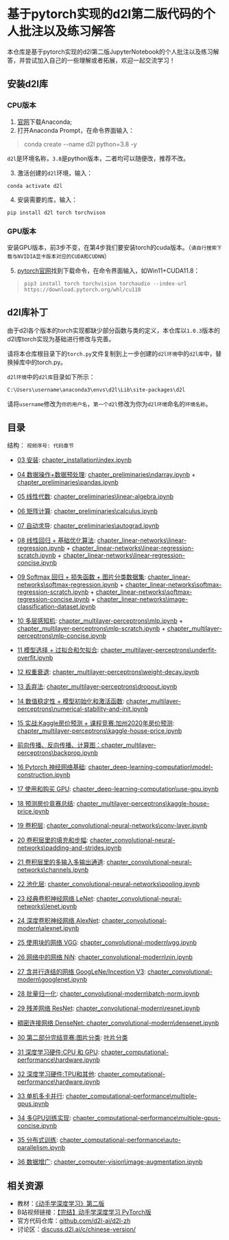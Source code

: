 # 基于pytorch实现的d2l第二版代码的个人批注以及**练习解答**
本仓库是基于pytorch实现的d2l第二版JupyterNotebook的个人批注以及练习解答，并尝试加入自己的一些理解或者拓展，欢迎一起交流学习！
## 安装d2l库
### CPU版本
1. [官网]((https://www.anaconda.com/))下载Anaconda;
2. 打开Anaconda Prompt，在命令界面输入：
> conda create --name d2l python=3.8 -y

`d2l`是环境名称，`3.8`是python版本，二者均可以随便改，推荐不改。

3. 激活创建的`d2l`环境，输入：

```shell
conda activate d2l
```

4. 安装需要的库，输入：

```shell
pip install d2l torch torchvison
```

### GPU版本
安装GPU版本，前3步不变，在第4步我们要安装torch的cuda版本。（`请自行搜索下载与NVIDIA显卡版本对应的CUDA和CUDNN`）

5. [pytorch官网](https://pytorch.org/)找到下载命令，在命令界面输入，如Win11+CUDA11.8：

> ```shell
> pip3 install torch torchvision torchaudio --index-url https://download.pytorch.org/whl/cu118
> ```

## d2l库补丁

由于d2l各个版本的torch实现都缺少部分函数与类的定义，本仓库以`1.0.3`版本的d2l库torch实现为基础进行修改与完善。

请将本仓库根目录下的`torch.py`文件复制到上一步创建的`d2l环境`中的`d2l库`中，替换掉库中的torch.py。

`d2l环境`中的`d2l库`目录如下所示：
```bash
C:\Users\username\anaconda3\envs\d2l\Lib\site-packages\d2l
```
请将`username`修改为`你的用户名`，`第一个d2l`修改为你为`d2l环境`命名的`环境名称`。
## 目录

结构：
`视频序号: 代码章节`

- [03 安装](https://www.bilibili.com/video/BV18p4y1h7Dr/?spm_id_from=333.999.0.0&vd_source=c4c3979529777bf3f5a1d518dcabcdb0): [chapter_installation\index.ipynb](chapter_installation\index.ipynb)

- [04 数据操作+数据预处理](https://www.bilibili.com/video/BV1CV411Y7i4?p=1&vd_source=c4c3979529777bf3f5a1d518dcabcdb0): [chapter_preliminaries\ndarray.ipynb](chapter_preliminaries\ndarray.ipynb) + [chapter_preliminaries\pandas.ipynb](chapter_preliminaries\pandas.ipynb)

- [05 线性代数](https://www.bilibili.com/video/BV1eK4y1U7Qy/?spm_id_from=333.788.recommend_more_video.0&vd_source=c4c3979529777bf3f5a1d518dcabcdb0): [chapter_preliminaries\linear-algebra.ipynb](chapter_preliminaries\linear-algebra.ipynb)

- [06 矩阵计算](https://www.bilibili.com/video/BV1eZ4y1w7PY/?spm_id_from=333.788.recommend_more_video.0&vd_source=c4c3979529777bf3f5a1d518dcabcdb0): [chapter_preliminaries\calculus.ipynb](chapter_preliminaries\calculus.ipynb)

- [07 自动求导](https://www.bilibili.com/video/BV1KA411N7Px/?spm_id_from=333.999.0.0&vd_source=c4c3979529777bf3f5a1d518dcabcdb0): [chapter_preliminaries\autograd.ipynb](chapter_preliminaries\autograd.ipynb)

- [08 线性回归 + 基础优化算法](https://www.bilibili.com/video/BV1PX4y1g7KC/?spm_id_from=333.999.0.0&vd_source=c4c3979529777bf3f5a1d518dcabcdb0): [chapter_linear-networks\linear-regression.ipynb](chapter_linear-networks\linear-regression.ipynb) + [chapter_linear-networks\linear-regression-scratch.ipynb](chapter_linear-networks\linear-regression-scratch.ipynb) + [chapter_linear-networks\linear-regression-concise.ipynb](chapter_linear-networks\linear-regression-concise.ipynb)

- [09 Softmax 回归 + 损失函数 + 图片分类数据集](https://www.bilibili.com/video/BV1K64y1Q7wu/?spm_id_from=333.999.0.0&vd_source=c4c3979529777bf3f5a1d518dcabcdb0): [chapter_linear-networks\softmax-regression.ipynb](chapter_linear-networks\softmax-regression.ipynb) + [chapter_linear-networks\softmax-regression-scratch.ipynb](chapter_linear-networks\softmax-regression-scratch.ipynb) + [chapter_linear-networks\softmax-regression-concise.ipynb](chapter_linear-networks\softmax-regression-concise.ipynb) + [chapter_linear-networks\image-classification-dataset.ipynb](chapter_linear-networks\image-classification-dataset.ipynb)

- [10 多层感知机](https://www.bilibili.com/video/BV1hh411U7gn/?spm_id_from=333.999.0.0&vd_source=c4c3979529777bf3f5a1d518dcabcdb0): [chapter_multilayer-perceptrons\mlp.ipynb](chapter_multilayer-perceptrons\mlp.ipynb) + [chapter_multilayer-perceptrons\mlp-scratch.ipynb](chapter_multilayer-perceptrons\mlp-scratch.ipynb) + [chapter_multilayer-perceptrons\mlp-concise.ipynb](chapter_multilayer-perceptrons\mlp-concise.ipynb)

- [11 模型选择 + 过拟合和欠拟合](https://www.bilibili.com/video/BV1kX4y1g7jp/?spm_id_from=333.999.0.0&vd_source=c4c3979529777bf3f5a1d518dcabcdb0): [chapter_multilayer-perceptrons\underfit-overfit.ipynb](chapter_multilayer-perceptrons\underfit-overfit.ipynb)

- [12 权重衰退](https://www.bilibili.com/video/BV1UK4y1o7dy/?spm_id_from=333.999.0.0&vd_source=c4c3979529777bf3f5a1d518dcabcdb0): [chapter_multilayer-perceptrons\weight-decay.ipynb](chapter_multilayer-perceptrons\weight-decay.ipynb)

- [13 丢弃法](https://www.bilibili.com/video/BV1Y5411c7aY/?spm_id_from=333.999.0.0&vd_source=c4c3979529777bf3f5a1d518dcabcdb0): [chapter_multilayer-perceptrons\dropout.ipynb](chapter_multilayer-perceptrons\dropout.ipynb)

- [14 数值稳定性 + 模型初始化和激活函数](https://www.bilibili.com/video/BV1u64y1i75a/?spm_id_from=333.999.0.0&vd_source=c4c3979529777bf3f5a1d518dcabcdb0): [chapter_multilayer-perceptrons\numerical-stability-and-init.ipynb](chapter_multilayer-perceptrons\numerical-stability-and-init.ipynb)

- [15 实战:Kaggle房价预测 + 课程竞赛:加州2020年房价预测](https://www.bilibili.com/video/BV1NK4y1P7Tu/?spm_id_from=333.999.0.0&vd_source=c4c3979529777bf3f5a1d518dcabcdb0): [chapter_multilayer-perceptrons\kaggle-house-price.ipynb](chapter_multilayer-perceptrons\kaggle-house-price.ipynb)

- [前向传播、反向传播、计算图：chapter_multilayer-perceptrons\backprop.ipynb](chapter_multilayer-perceptrons\backprop.ipynb)

- [16 Pytorch 神经网络基础](https://www.bilibili.com/video/BV1AK4y1P7vs/?spm_id_from=333.999.0.0&vd_source=c4c3979529777bf3f5a1d518dcabcdb0): [chapter_deep-learning-computation\model-construction.ipynb](chapter_deep-learning-computation\model-construction.ipynb)

- [17 使用和购买 GPU](https://www.bilibili.com/video/BV1z5411c7C1/?spm_id_from=333.999.0.0&vd_source=c4c3979529777bf3f5a1d518dcabcdb0): [chapter_deep-learning-computation\use-gpu.ipynb](chapter_deep-learning-computation\use-gpu.ipynb)

- [18 预测房价竟赛总结](): [chapter_multilayer-perceptrons\kaggle-house-price.ipynb](chapter_multilayer-perceptrons\kaggle-house-price.ipynb)

- [19 卷积层](): [chapter_convolutional-neural-networks\conv-layer.ipynb](chapter_convolutional-neural-networks\conv-layer.ipynb)

- [20 卷积层里的填充和步幅](): [chapter_convolutional-neural-networks\padding-and-strides.ipynb](chapter_convolutional-neural-networks\padding-and-strides.ipynb)

- [21 卷积层里的多输入多输出通道](): [chapter_convolutional-neural-networks\channels.ipynb](chapter_convolutional-neural-networks\channels.ipynb)

- [22 池化层](): [chapter_convolutional-neural-networks\pooling.ipynb](chapter_convolutional-neural-networks\pooling.ipynb)

- [23 经典卷积神经网络 LeNet](): [chapter_convolutional-neural-networks\lenet.ipynb](chapter_convolutional-neural-networks\lenet.ipynb) 

- [24 深度卷积神经网络 AlexNet](): [chapter_convolutional-modern\alexnet.ipynb](chapter_convolutional-modern\alexnet.ipynb)

- [25 使用块的网络 VGG](): [chapter_convolutional-modern\vgg.ipynb](chapter_convolutional-modern\vgg.ipynb)

- [26 网络中的网络 NiN](): [chapter_convolutional-modern\nin.ipynb](chapter_convolutional-modern\nin.ipynb)

- [27 含并行连结的网络 GoogLeNe/Inception V3](): [chapter_convolutional-modern\googlenet.ipynb](chapter_convolutional-modern\googlenet.ipynb)

- [28 批量归一化](): [chapter_convolutional-modern\batch-norm.ipynb](chapter_convolutional-modern\batch-norm.ipynb)

- [29 残差网络 ResNet](): [chapter_convolutional-modern\resnet.ipynb](chapter_convolutional-modern\resnet.ipynb)

- [稠密连接网络 DenseNet: chapter_convolutional-modern\densenet.ipynb](chapter_convolutional-modern\densenet.ipynb)

- [30 第二部分完结竞赛:图片分类](https://www.bilibili.com/video/BV1z64y1o7iz/?spm_id_from=333.999.0.0&vd_source=c4c3979529777bf3f5a1d518dcabcdb0): [叶片分类](https://www.kaggle.com/c/classify-leaves)

- [31 深度学习硬件:CPU 和 GPU](https://www.bilibili.com/video/BV1TU4y1j7Wd/?spm_id_from=333.999.0.0&vd_source=c4c3979529777bf3f5a1d518dcabcdb0): [chapter_computational-performance\hardware.ipynb](chapter_computational-performance\hardware.ipynb)

- [32 深度学习硬件:TPU和其他](https://www.bilibili.com/video/BV1VV41147PC/?spm_id_from=333.999.0.0&vd_source=c4c3979529777bf3f5a1d518dcabcdb0): [chapter_computational-performance\hardware.ipynb](chapter_computational-performance\hardware.ipynb)

- [33 单机多卡并行](https://www.bilibili.com/video/BV1vU4y1V7rd/?spm_id_from=333.999.0.0&vd_source=c4c3979529777bf3f5a1d518dcabcdb0): [chapter_computational-performance\multiple-gpus.ipynb](chapter_computational-performance\multiple-gpus.ipynb)

- [34 多GPU训练实现](https://www.bilibili.com/video/BV1MQ4y1R7Qg/?spm_id_from=333.999.0.0&vd_source=c4c3979529777bf3f5a1d518dcabcdb0): [chapter_computational-performance\multiple-gpus-concise.ipynb](chapter_computational-performance\multiple-gpus-concise.ipynb)

- [35 分布式训练](https://www.bilibili.com/video/BV1jU4y1G7iu/?spm_id_from=333.999.0.0&vd_source=c4c3979529777bf3f5a1d518dcabcdb0): [chapter_computational-performance\auto-parallelism.ipynb](chapter_computational-performance\auto-parallelism.ipynb)

- [36 数据增广](https://www.bilibili.com/video/BV17y4y1g76q/?spm_id_from=333.999.0.0&vd_source=c4c3979529777bf3f5a1d518dcabcdb0): [chapter_computer-vision\image-augmentation.ipynb](chapter_computer-vision\image-augmentation.ipynb)

## 相关资源

- 教材：[《动手学深度学习》第二版](https://zh-v2.d2l.ai/)
- B站视频链接：[【完结】动手学深度学习 PyTorch版](https://space.bilibili.com/1567748478/channel/seriesdetail?sid=358497)
- 官方代码仓库：[github.com/d2l-ai/d2l-zh](https://github.com/d2l-ai/d2l-zh)
- 讨论区：[discuss.d2l.ai/c/chinese-version/](https://discuss.d2l.ai/c/chinese-version/16)

